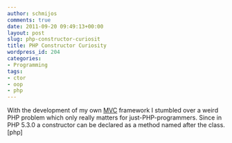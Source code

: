 ```yaml
---
author: schmijos
comments: true
date: 2011-09-20 09:49:13+00:00
layout: post
slug: php-constructor-curiosit
title: PHP Constructor Curiosity
wordpress_id: 204
categories:
- Programming
tags:
- ctor
- oop
- php
---
```


With the development of my own [MVC](http://en.wikipedia.org/wiki/Model%E2%80%93view%E2%80%93controller) framework I stumbled over a weird PHP problem which only really matters for just-PHP-programmers. Since in PHP 5.3.0 a constructor can be declared as a method named after the class.[php]
<?php
class Index {
  public function __construct() { echo "before 5.3.0"; }
  public function index() { echo "5.3.0 or later"; }
  // case of function name doesn't matter!
}

$blub = new Index();
[/php]

Inside namespaces this "feature" was removed with PHP version 5.3.3. Outside of namespaces it still exists.

Personally I am not happy about this change, since it is not consistent with PHP destructor functions.
